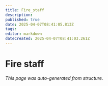 ```yaml
---
title: Fire_staff
description: 
published: true
date: 2025-04-07T08:41:05.813Z
tags: 
editor: markdown
dateCreated: 2025-04-07T08:41:03.261Z
---
```


# Fire staff

*This page was auto-generated from structure.*